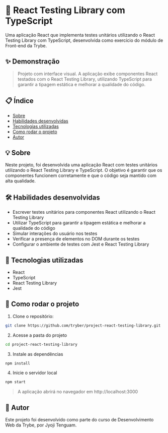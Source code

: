 # 🧪 React Testing Library com TypeScript

Uma aplicação React que implementa testes unitários utilizando o React Testing Library com TypeScript, desenvolvida como exercício do módulo de Front-end da Trybe.

## ✨ Demonstração

> Projeto com interface visual. A aplicação exibe componentes React testados com o React Testing Library, utilizando TypeScript para garantir a tipagem estática e melhorar a qualidade do código.

## 📋 Índice

- [Sobre](#-sobre)
- [Habilidades desenvolvidas](#-habilidades-desenvolvidas)
- [Tecnologias utilizadas](#-tecnologias-utilizadas)
- [Como rodar o projeto](#-como-rodar-o-projeto)
- [Autor](#-autor)

## 💡 Sobre

Neste projeto, foi desenvolvida uma aplicação React com testes unitários utilizando o React Testing Library e TypeScript. O objetivo é garantir que os componentes funcionem corretamente e que o código seja mantido com alta qualidade.

## 🛠️ Habilidades desenvolvidas

- Escrever testes unitários para componentes React utilizando o React Testing Library
- Utilizar TypeScript para garantir a tipagem estática e melhorar a qualidade do código
- Simular interações do usuário nos testes
- Verificar a presença de elementos no DOM durante os testes
- Configurar o ambiente de testes com Jest e React Testing Library

## 🧪 Tecnologias utilizadas

- React
- TypeScript
- React Testing Library
- Jest

## 🚀 Como rodar o projeto

1. Clone o repositório:

```bash
git clone https://github.com/tryber/project-react-testing-library.git
```

2. Acesse a pasta do projeto

```bash
cd project-react-testing-library
```

3. Instale as dependências

```bash
npm install
```

4. Inicie o servidor local

```bash
npm start
```
>A aplicação abrirá no navegador em http://localhost:3000

## 👤 Autor

Este projeto foi desenvolvido como parte do curso de Desenvolvimento Web da Trybe, por Jyoji Tenguam.
